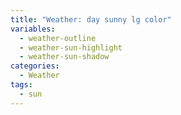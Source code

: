 ```yaml
---
title: "Weather: day sunny lg color"
variables:
  - weather-outline
  - weather-sun-highlight
  - weather-sun-shadow
categories:
  - Weather
tags:
  - sun
---
```

